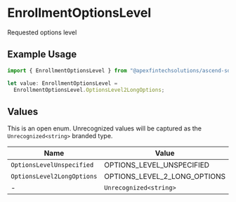 # EnrollmentOptionsLevel

Requested options level

## Example Usage

```typescript
import { EnrollmentOptionsLevel } from "@apexfintechsolutions/ascend-sdk/models/components";

let value: EnrollmentOptionsLevel =
  EnrollmentOptionsLevel.OptionsLevel2LongOptions;
```

## Values

This is an open enum. Unrecognized values will be captured as the `Unrecognized<string>` branded type.

| Name                         | Value                        |
| ---------------------------- | ---------------------------- |
| `OptionsLevelUnspecified`    | OPTIONS_LEVEL_UNSPECIFIED    |
| `OptionsLevel2LongOptions`   | OPTIONS_LEVEL_2_LONG_OPTIONS |
| -                            | `Unrecognized<string>`       |